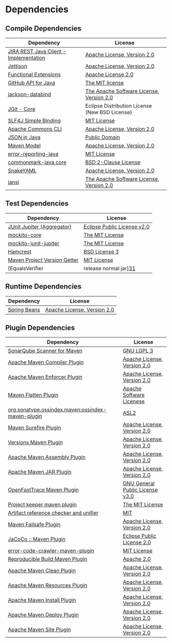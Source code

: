 <!-- @formatter:off -->
# Dependencies

## Compile Dependencies

| Dependency                                  | License                                        |
| ------------------------------------------- | ---------------------------------------------- |
| [JIRA REST Java Client - Implementation][0] | [Apache License, Version 2.0][1]               |
| [Jettison][2]                               | [Apache License, Version 2.0][3]               |
| [Functional Extensions][4]                  | [Apache License 2.0][3]                        |
| [GitHub API for Java][5]                    | [The MIT license][6]                           |
| [jackson-databind][7]                       | [The Apache Software License, Version 2.0][8]  |
| [JGit - Core][9]                            | Eclipse Distribution License (New BSD License) |
| [SLF4J Simple Binding][10]                  | [MIT License][11]                              |
| [Apache Commons CLI][12]                    | [Apache License, Version 2.0][8]               |
| [JSON in Java][13]                          | [Public Domain][14]                            |
| [Maven Model][15]                           | [Apache License, Version 2.0][8]               |
| [error-reporting-java][16]                  | [MIT License][17]                              |
| [commonmark-java core][18]                  | [BSD 2-Clause License][19]                     |
| [SnakeYAML][20]                             | [Apache License, Version 2.0][21]              |
| [jansi][22]                                 | [The Apache Software License, Version 2.0][21] |

## Test Dependencies

| Dependency                                | License                           |
| ----------------------------------------- | --------------------------------- |
| [JUnit Jupiter (Aggregator)][23]          | [Eclipse Public License v2.0][24] |
| [mockito-core][25]                        | [The MIT License][26]             |
| [mockito-junit-jupiter][25]               | [The MIT License][26]             |
| [Hamcrest][27]                            | [BSD License 3][28]               |
| [Maven Project Version Getter][29]        | [MIT License][30]                 |
| [EqualsVerifier | release normal jar][31] | [Apache License, Version 2.0][8]  |

## Runtime Dependencies

| Dependency         | License                          |
| ------------------ | -------------------------------- |
| [Spring Beans][32] | [Apache License, Version 2.0][1] |

## Plugin Dependencies

| Dependency                                              | License                               |
| ------------------------------------------------------- | ------------------------------------- |
| [SonarQube Scanner for Maven][33]                       | [GNU LGPL 3][34]                      |
| [Apache Maven Compiler Plugin][35]                      | [Apache License, Version 2.0][8]      |
| [Apache Maven Enforcer Plugin][36]                      | [Apache License, Version 2.0][8]      |
| [Maven Flatten Plugin][37]                              | [Apache Software Licenese][21]        |
| [org.sonatype.ossindex.maven:ossindex-maven-plugin][38] | [ASL2][21]                            |
| [Maven Surefire Plugin][39]                             | [Apache License, Version 2.0][8]      |
| [Versions Maven Plugin][40]                             | [Apache License, Version 2.0][8]      |
| [Apache Maven Assembly Plugin][41]                      | [Apache License, Version 2.0][8]      |
| [Apache Maven JAR Plugin][42]                           | [Apache License, Version 2.0][8]      |
| [OpenFastTrace Maven Plugin][43]                        | [GNU General Public License v3.0][44] |
| [Project keeper maven plugin][45]                       | [The MIT License][46]                 |
| [Artifact reference checker and unifier][47]            | [MIT][48]                             |
| [Maven Failsafe Plugin][49]                             | [Apache License, Version 2.0][8]      |
| [JaCoCo :: Maven Plugin][50]                            | [Eclipse Public License 2.0][51]      |
| [error-code-crawler-maven-plugin][52]                   | [MIT License][53]                     |
| [Reproducible Build Maven Plugin][54]                   | [Apache 2.0][21]                      |
| [Apache Maven Clean Plugin][55]                         | [Apache License, Version 2.0][8]      |
| [Apache Maven Resources Plugin][56]                     | [Apache License, Version 2.0][8]      |
| [Apache Maven Install Plugin][57]                       | [Apache License, Version 2.0][21]     |
| [Apache Maven Deploy Plugin][58]                        | [Apache License, Version 2.0][21]     |
| [Apache Maven Site Plugin][59]                          | [Apache License, Version 2.0][8]      |

[0]: https://ecosystem.atlassian.net/wiki/spaces/JRJC/overview
[1]: https://www.apache.org/licenses/LICENSE-2.0
[2]: https://github.com/jettison-json/jettison
[3]: http://www.apache.org/licenses/LICENSE-2.0
[4]: https://docs.atlassian.com/fugue-parent/4.1.0/apidocs/io/atlassian/fugue/package-summary.html
[5]: https://github-api.kohsuke.org/
[6]: https://www.opensource.org/licenses/mit-license.php
[7]: https://github.com/FasterXML/jackson
[8]: https://www.apache.org/licenses/LICENSE-2.0.txt
[9]: https://www.eclipse.org/jgit/
[10]: http://www.slf4j.org
[11]: http://www.opensource.org/licenses/mit-license.php
[12]: https://commons.apache.org/proper/commons-cli/
[13]: https://github.com/douglascrockford/JSON-java
[14]: https://github.com/stleary/JSON-java/blob/master/LICENSE
[15]: https://maven.apache.org/ref/3.8.6/maven-model/
[16]: https://github.com/exasol/error-reporting-java/
[17]: https://github.com/exasol/error-reporting-java/blob/main/LICENSE
[18]: https://github.com/commonmark/commonmark-java
[19]: https://opensource.org/licenses/BSD-2-Clause
[20]: https://bitbucket.org/snakeyaml/snakeyaml
[21]: http://www.apache.org/licenses/LICENSE-2.0.txt
[22]: http://fusesource.github.io/jansi
[23]: https://junit.org/junit5/
[24]: https://www.eclipse.org/legal/epl-v20.html
[25]: https://github.com/mockito/mockito
[26]: https://github.com/mockito/mockito/blob/main/LICENSE
[27]: http://hamcrest.org/JavaHamcrest/
[28]: http://opensource.org/licenses/BSD-3-Clause
[29]: https://github.com/exasol/maven-project-version-getter/
[30]: https://github.com/exasol/maven-project-version-getter/blob/main/LICENSE
[31]: https://www.jqno.nl/equalsverifier
[32]: https://github.com/spring-projects/spring-framework
[33]: http://sonarsource.github.io/sonar-scanner-maven/
[34]: http://www.gnu.org/licenses/lgpl.txt
[35]: https://maven.apache.org/plugins/maven-compiler-plugin/
[36]: https://maven.apache.org/enforcer/maven-enforcer-plugin/
[37]: https://www.mojohaus.org/flatten-maven-plugin
[38]: https://sonatype.github.io/ossindex-maven/maven-plugin/
[39]: https://maven.apache.org/surefire/maven-surefire-plugin/
[40]: http://www.mojohaus.org/versions-maven-plugin/
[41]: https://maven.apache.org/plugins/maven-assembly-plugin/
[42]: https://maven.apache.org/plugins/maven-jar-plugin/
[43]: https://github.com/itsallcode/openfasttrace-maven-plugin
[44]: https://www.gnu.org/licenses/gpl-3.0.html
[45]: https://github.com/exasol/project-keeper/
[46]: https://github.com/exasol/project-keeper/blob/main/LICENSE
[47]: https://github.com/exasol/artifact-reference-checker-maven-plugin
[48]: https://opensource.org/licenses/MIT
[49]: https://maven.apache.org/surefire/maven-failsafe-plugin/
[50]: https://www.jacoco.org/jacoco/trunk/doc/maven.html
[51]: https://www.eclipse.org/legal/epl-2.0/
[52]: https://github.com/exasol/error-code-crawler-maven-plugin/
[53]: https://github.com/exasol/error-code-crawler-maven-plugin/blob/main/LICENSE
[54]: http://zlika.github.io/reproducible-build-maven-plugin
[55]: https://maven.apache.org/plugins/maven-clean-plugin/
[56]: https://maven.apache.org/plugins/maven-resources-plugin/
[57]: http://maven.apache.org/plugins/maven-install-plugin/
[58]: http://maven.apache.org/plugins/maven-deploy-plugin/
[59]: https://maven.apache.org/plugins/maven-site-plugin/
